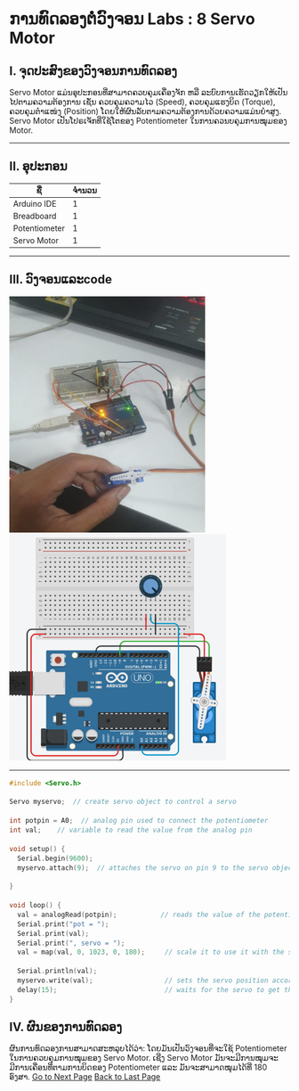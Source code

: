 
# ການທົດລອງຕໍ່ວົງຈອນ Labs  : 8 Servo Motor

## I. ຈຸດປະສົງຂອງວົງຈອນການທົດລອງ
Servo Motor ແມ່ນອຸປະກອນທີ່ສາມາດຄວບຄຸມເຄື່ອງຈັກ ຫລື ລະບົບການເຮັດວຽກໃຫ້ເປັນໄປຕາມຄວາມຕ້ອງການ ເຊັ່ນ ຄວບຄຸມຄວາມໄວ (Speed), ຄວບຄຸມແຮງບິດ (Torque), ຄວບຄຸມຕໍາແໜ່ງ (Position) ໂດຍໃຫ້ຜົນລັບຕາມຄວາມຕ້ອງການດ້ວຍຄວາມແມ່ນຍໍາສູງ.
Servo Motor ເປັນໂປຣເຈັກທີ່ໃຊ້ໂຕຂອງ Potentiometer ໃນການຄວນບຄຸມການໝຸມຂອງ Motor.






___

## II. ອຸປະກອນ

| ຊື່            | ຈຳນວນ |
|---------------|--------|
| Arduino IDE  | 1      |
| Breadboard   | 1      |
| Potentiometer      | 1      |
| Servo Motor        | 1      |




___

## III.	ວົງຈອນແລະcode
![](../image/58.png) 
![](../image/59.png) 
___
<!-- ![](../image/60.png)  -->
~~~cpp
#include <Servo.h>

Servo myservo;  // create servo object to control a servo

int potpin = A0;  // analog pin used to connect the potentiometer
int val;    // variable to read the value from the analog pin

void setup() {
  Serial.begin(9600);
  myservo.attach(9);  // attaches the servo on pin 9 to the servo object
 
}

void loop() {
  val = analogRead(potpin);           // reads the value of the potentiometer (value between 0 and 1023)
  Serial.print("pot = ");
  Serial.print(val);
  Serial.print(", servo = ");
  val = map(val, 0, 1023, 0, 180);     // scale it to use it with the servo (value between 0 and 180)
  
  Serial.println(val);
  myservo.write(val);                  // sets the servo position according to the scaled value
  delay(15);                           // waits for the servo to get there
}

~~~
## IV.	ຜົນຂອງການທົດລອງ
ຜົນການທົດລອງການສາມາດສະຫລຸບໄດ້ວ່າ: ໂດຍມັນເປັນວົງຈອນທີ່ຈະໃຊ້ Potentiometer ໃນການຄວບຄຸມການໝຸມຂອງ Servo Motor. ເຊີ່ງ Servo Motor ມັນຈະມີການໝຸມຈະມີການເຄື່ອນທີ່ຕາມການບິດຂອງ Potentiometer ແລະ ມັນຈະສາມາດໝຸມໄດ້ທີ່ 180 ອົງສາ.
[Go to Next Page](lab9.md)
[Back to Last Page](lab7.md)